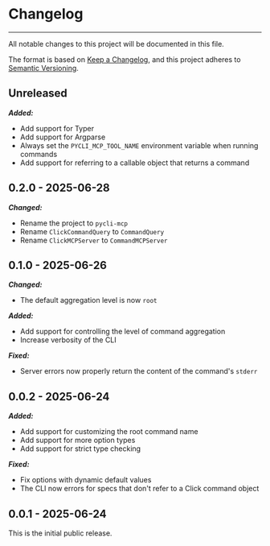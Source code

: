 # Changelog

-----

All notable changes to this project will be documented in this file.

The format is based on [Keep a Changelog](https://keepachangelog.com/en/1.0.0/), and this project adheres to [Semantic Versioning](https://semver.org/spec/v2.0.0.html).

## Unreleased

***Added:***

- Add support for Typer
- Add support for Argparse
- Always set the `PYCLI_MCP_TOOL_NAME` environment variable when running commands
- Add support for referring to a callable object that returns a command

## 0.2.0 - 2025-06-28

***Changed:***

- Rename the project to `pycli-mcp`
- Rename `ClickCommandQuery` to `CommandQuery`
- Rename `ClickMCPServer` to `CommandMCPServer`

## 0.1.0 - 2025-06-26

***Changed:***

- The default aggregation level is now `root`

***Added:***

- Add support for controlling the level of command aggregation
- Increase verbosity of the CLI

***Fixed:***

- Server errors now properly return the content of the command's `stderr`

## 0.0.2 - 2025-06-24

***Added:***

- Add support for customizing the root command name
- Add support for more option types
- Add support for strict type checking

***Fixed:***

- Fix options with dynamic default values
- The CLI now errors for specs that don't refer to a Click command object

## 0.0.1 - 2025-06-24

This is the initial public release.
